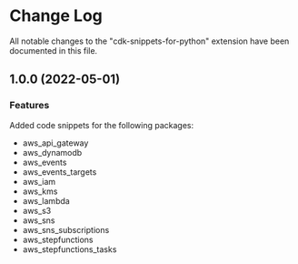 # Change Log

All notable changes to the "cdk-snippets-for-python" extension have been documented in this file.

## 1.0.0 (2022-05-01)

### Features

Added code snippets for the following packages:
* aws_api_gateway
* aws_dynamodb
* aws_events
* aws_events_targets
* aws_iam
* aws_kms
* aws_lambda
* aws_s3
* aws_sns
* aws_sns_subscriptions
* aws_stepfunctions
* aws_stepfunctions_tasks